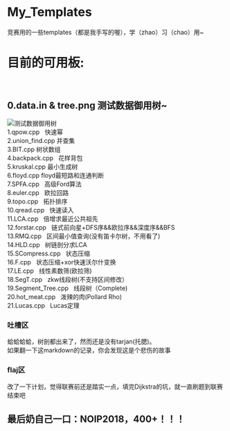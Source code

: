 # My_Templates
竞赛用的一些templates（都是我手写的喔），学（zhao）习（chao）用~</br>
# 目前的可用板:</br></br>
## 0.data.in & tree.png   测试数据御用树~</br>
![测试数据御用树](https://github.com/Predator-SD/My_Templates/raw/master/tree.png)</br>
1.qpow.cpp   快速幂</br>
2.union_find.cpp   并查集</br>
3.BIT.cpp   树状数组</br>
4.backpack.cpp   花样背包</br>
5.kruskal.cpp   最小生成树</br>
6.floyd.cpp   floyd最短路和连通判断</br>
7.SPFA.cpp   高级Ford算法</br>
8.euler.cpp   欧拉回路</br>
9.topo.cpp   拓扑排序</br>
10.qread.cpp   快速读入</br>
11.LCA.cpp   倍增求最近公共祖先</br>
12.forstar.cpp   链式前向星+DFS序&&欧拉序&&深度序&&BFS</br>
13.RMQ.cpp   区间最小值查询(没有笛卡尔树，不用看了)</br>
14.HLD.cpp   树链剖分求LCA</br>
15.SCompress.cpp   状态压缩</br>
16.F.cpp   状态压缩+xor快速沃尔什变换</br>
17.LE.cpp   线性素数筛(欧拉筛)</br>
18.SegT.cpp   zkw线段树(不支持区间修改）</br>
19.Segment_Tree.cpp   线段树（Complete)</br>
20.hot_meat.cpp   泼辣的肉(Pollard Rho)</br>
21.Lucas.cpp   Lucas定理</br>
### 吐槽区
蛤蛤蛤蛤，树剖都出来了，然而还是没有tarjan(托腮)。</br>
如果翻一下这markdown的记录，你会发现这是个悲伤的故事</br>
### flaj区
改了一下计划，觉得联赛前还是踏实一点，填完Dijkstra的坑，就一直刷题到联赛结束吧</br>
## 最后奶自己一口：NOIP2018，400+！！！
